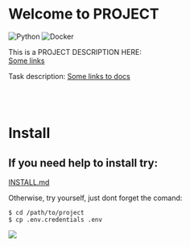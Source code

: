 # Welcome to PROJECT

![Python](https://img.shields.io/badge/python-3670A0?style=for-the-badge&logo=python&logoColor=ffdd54)
![Docker](https://img.shields.io/badge/docker-%230db7ed.svg?style=for-the-badge&logo=docker&logoColor=white)


This is a PROJECT DESCRIPTION HERE:
<br>
[Some links](https://www.linkedin.com/)

Task description:
[Some links to docs](.docs/Python_Data_Backend_24_Hours_Code_Challenge.pdf)

<br>
<br>

# Install

## If you need help to **install** try:

[INSTALL.md](.docs/INSTALL.md)

Otherwise, try yourself, just dont forget the comand:
```shell
$ cd /path/to/project
$ cp .env.credentials .env
```


![](.docs/gifs-de-pizza-16.gif)